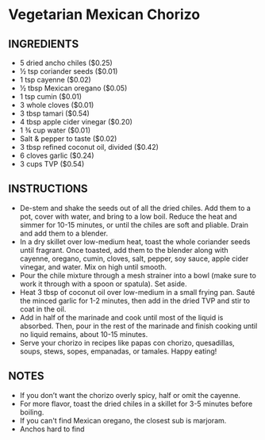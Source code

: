 # Vegetarian Mexican Chorizo
## INGREDIENTS
-   5 dried ancho chiles ($0.25)
-   ½ tsp coriander seeds ($0.01)
-   1 tsp cayenne ($0.02)
-   ½ tbsp Mexican oregano ($0.05)
-   1 tsp cumin ($0.01)
-   3 whole cloves ($0.01)
-   3 tbsp tamari ($0.54)
-   4 tbsp apple cider vinegar ($0.20)
-   1 ¾ cup water ($0.01)
-   Salt & pepper to taste ($0.02)
-   3 tbsp refined coconut oil, divided ($0.42)
-   6 cloves garlic ($0.24)
-   3 cups TVP ($0.54)

## INSTRUCTIONS

-   De-stem and shake the seeds out of all the dried chiles. Add them to a pot, cover with water, and bring to a low boil. Reduce the heat and simmer for 10-15 minutes, or until the chiles are soft and pliable. Drain and add them to a blender.
-   In a dry skillet over low-medium heat, toast the whole coriander seeds until fragrant. Once toasted, add them to the blender along with cayenne, oregano, cumin, cloves, salt, pepper, soy sauce, apple cider vinegar, and water. Mix on high until smooth.
-   Pour the chile mixture through a mesh strainer into a bowl (make sure to work it through with a spoon or spatula). Set aside.
-   Heat 3 tbsp of coconut oil over low-medium in a small frying pan. Sauté the minced garlic for 1-2 minutes, then add in the dried TVP and stir to coat in the oil.
-   Add in half of the marinade and cook until most of the liquid is absorbed. Then, pour in the rest of the marinade and finish cooking until no liquid remains, about 10-15 minutes.
-   Serve your chorizo in recipes like papas con chorizo, quesadillas, soups, stews, sopes, empanadas, or tamales. Happy eating!

## NOTES

-   If you don’t want the chorizo overly spicy, half or omit the cayenne.
-   For more flavor, toast the dried chiles in a skillet for 3-5 minutes before boiling.
-   If you can't find Mexican oregano, the closest sub is marjoram.
- Anchos hard to find